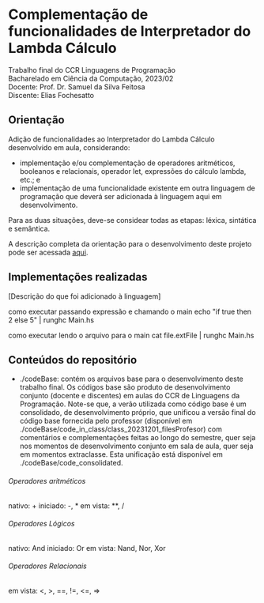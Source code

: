 
# Complementação de funcionalidades de Interpretador do Lambda Cálculo

Trabalho final do CCR Linguagens de Programação<br>
Bacharelado em Ciência da Computação, 2023/02<br>
Docente: Prof. Dr. Samuel da Silva Feitosa<br>
Discente: Elias Fochesatto

## Orientação 

Adição de funcionalidades ao Interpretador do Lambda Cálculo desenvolvido em aula, considerando:
- implementação e/ou complementação de operadores aritméticos, booleanos e relacionais, operador let, expressões do cálculo lambda, etc.; e 
- implementação de uma funcionalidade existente em outra linguagem de programação que deverá ser adicionada à linguagem aqui em desenvolvimento. 

Para as duas situações, deve-se considear todas as etapas: léxica, sintática e semântica.

A descrição completa da orientação para o desenvolvimento deste projeto pode ser acessada [aqui](). 

## Implementações realizadas

[Descrição do que foi adicionado à linguagem]


como executar passando expressão e chamando o main
echo "if true then 2 else 5" | runghc Main.hs

como executar lendo o arquivo para o main
cat file.extFile | runghc Main.hs


## Conteúdos do repositório

- ./codeBase: contém os arquivos base para o desenvolvimento deste trabalho final. Os códigos base são produto de desenvolvimento conjunto (docente e discentes) em aulas do CCR de Linguagens da Programação. Note-se que, a verão utilizada como código base é um consolidado, de desenvolvimento próprio, que unificou a versão final do código base fornecida pelo professor (disponível em ./codeBase/code_in_class/class_20231201_filesProfesor) com comentários e complementações feitas ao longo do semestre, quer seja nos momentos de desenvolvimento conjunto em sala de aula, quer seja em momentos extraclasse. Esta unificação está disponível em ./codeBase/code_consolidated.



###### Operadores aritméticos
nativo: +
iniciado: -, *
em vista: **, /

###### Operadores Lógicos
nativo: And
iniciado: Or
em vista: Nand, Nor, Xor

###### Operadores Relacionais
em vista: <, >, ==, !=, <=, =>